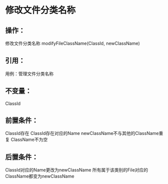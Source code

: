 # 修改文件分类名称

## 操作：

修改文件分类名称 modifyFileClassName\(ClassId, newClassName\)

## 引用：

用例：管理文件分类名称

## 不变量：

ClassId

## 前置条件：

ClassId存在
ClassId存在对应的Name
newClassName不与其他的ClassName重复
ClassName不为空

## 后置条件：

ClassId对应的Name更改为newClassName
所有属于该类别的File对应的ClassName都变为newClassName

